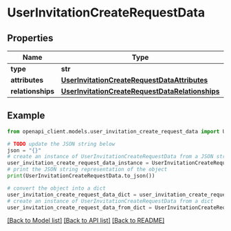 # UserInvitationCreateRequestData


## Properties

Name | Type | Description | Notes
------------ | ------------- | ------------- | -------------
**type** | **str** |  | 
**attributes** | [**UserInvitationCreateRequestDataAttributes**](UserInvitationCreateRequestDataAttributes.md) |  | 
**relationships** | [**UserInvitationCreateRequestDataRelationships**](UserInvitationCreateRequestDataRelationships.md) |  | [optional] 

## Example

```python
from openapi_client.models.user_invitation_create_request_data import UserInvitationCreateRequestData

# TODO update the JSON string below
json = "{}"
# create an instance of UserInvitationCreateRequestData from a JSON string
user_invitation_create_request_data_instance = UserInvitationCreateRequestData.from_json(json)
# print the JSON string representation of the object
print(UserInvitationCreateRequestData.to_json())

# convert the object into a dict
user_invitation_create_request_data_dict = user_invitation_create_request_data_instance.to_dict()
# create an instance of UserInvitationCreateRequestData from a dict
user_invitation_create_request_data_from_dict = UserInvitationCreateRequestData.from_dict(user_invitation_create_request_data_dict)
```
[[Back to Model list]](../README.md#documentation-for-models) [[Back to API list]](../README.md#documentation-for-api-endpoints) [[Back to README]](../README.md)


